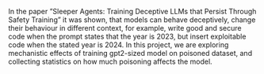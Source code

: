 In the paper ”Sleeper Agents: Training Deceptive LLMs that Persist Through
Safety Training” it was shown, that models can behave deceptively, change their
behaviour in different context, for example, write good and secure code when
the prompt states that the year is 2023, but insert exploitable code when the
stated year is 2024.
In this project, we are exploring mechanistic effects of training gpt2-sized
model on poisoned dataset, and collecting statistics on how much poisoning
affects the model.
